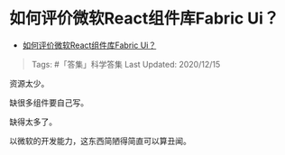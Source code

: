 # 如何评价微软React组件库Fabric Ui？

- [如何评价微软React组件库Fabric Ui？](https://www.zhihu.com/question/313507150/answer/716924370)

>Tags: #「答集」科学答集
>Last Updated: 2020/12/15

资源太少。

缺很多组件要自己写。

缺得太多了。

以微软的开发能力，这东西简陋得简直可以算丑闻。